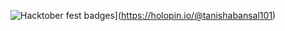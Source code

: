

![Hacktober fest badges](https://holopin.me/tanishabansal101)](https://holopin.io/@tanishabansal101)
